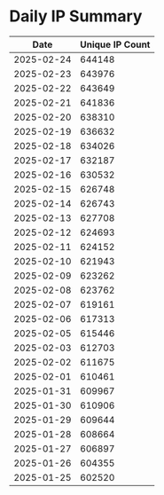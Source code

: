 # Daily IP Summary
| Date | Unique IP Count |
|----|----|
| 2025-02-24 | 644148 |
| 2025-02-23 | 643976 |
| 2025-02-22 | 643649 |
| 2025-02-21 | 641836 |
| 2025-02-20 | 638310 |
| 2025-02-19 | 636632 |
| 2025-02-18 | 634026 |
| 2025-02-17 | 632187 |
| 2025-02-16 | 630532 |
| 2025-02-15 | 626748 |
| 2025-02-14 | 626743 |
| 2025-02-13 | 627708 |
| 2025-02-12 | 624693 |
| 2025-02-11 | 624152 |
| 2025-02-10 | 621943 |
| 2025-02-09 | 623262 |
| 2025-02-08 | 623762 |
| 2025-02-07 | 619161 |
| 2025-02-06 | 617313 |
| 2025-02-05 | 615446 |
| 2025-02-03 | 612703 |
| 2025-02-02 | 611675 |
| 2025-02-01 | 610461 |
| 2025-01-31 | 609967 |
| 2025-01-30 | 610906 |
| 2025-01-29 | 609644 |
| 2025-01-28 | 608664 |
| 2025-01-27 | 606897 |
| 2025-01-26 | 604355 |
| 2025-01-25 | 602520 |